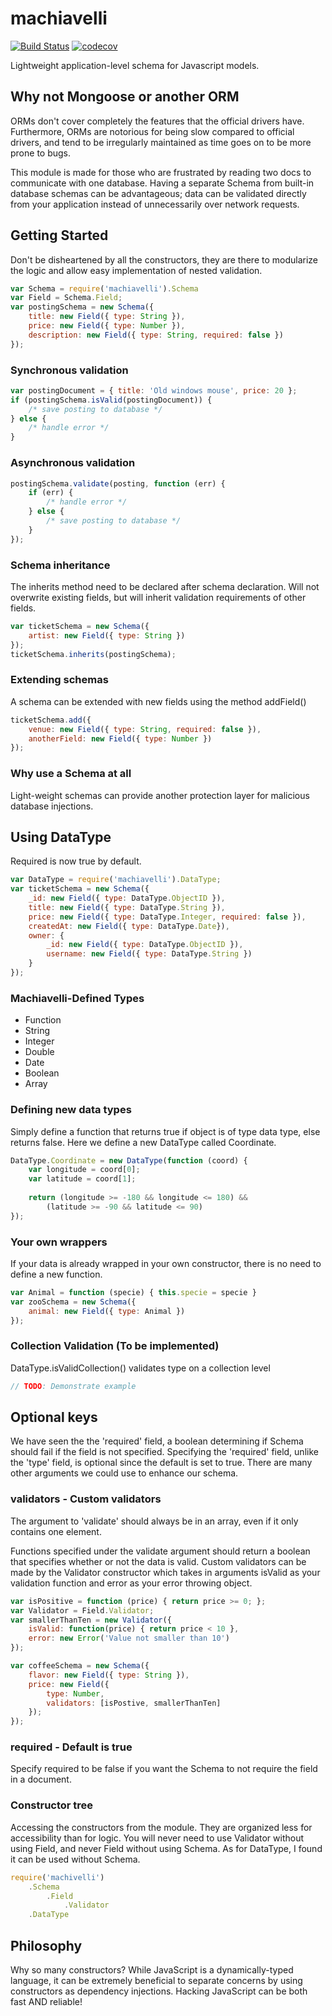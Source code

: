 # machiavelli
[![Build Status](https://travis-ci.org/baoskee/machiavelli.svg?branch=master)](https://travis-ci.org/baoskee/machiavelli)
[![codecov](https://codecov.io/gh/baoskee/machiavelli/branch/master/graph/badge.svg)](https://codecov.io/gh/baoskee/machiavelli)

Lightweight application-level schema for Javascript models.


## Why not Mongoose or another ORM
ORMs don't cover completely the features that the official drivers 
have. Furthermore, ORMs are notorious for being slow compared to 
official drivers, and tend to be irregularly maintained as time
goes on to be more prone to bugs.

This module is made for those who are frustrated by reading two docs 
to communicate with one database. Having a separate Schema from built-in
database schemas can be advantageous; data can be validated  directly 
from your application instead of unnecessarily over network requests.

## Getting Started
Don't be disheartened by all the constructors, they are there to 
modularize the logic and allow easy implementation of nested 
validation.

```javascript
var Schema = require('machiavelli').Schema
var Field = Schema.Field;
var postingSchema = new Schema({
    title: new Field({ type: String }),
    price: new Field({ type: Number }),
    description: new Field({ type: String, required: false })
});
```

### Synchronous validation
```javascript
var postingDocument = { title: 'Old windows mouse', price: 20 };
if (postingSchema.isValid(postingDocument)) {
    /* save posting to database */
} else {
    /* handle error */ 
}
```

### Asynchronous validation
```javascript
postingSchema.validate(posting, function (err) {
    if (err) {
        /* handle error */
    } else {
        /* save posting to database */
    }
});
```

### Schema inheritance
The inherits method need to be declared after schema declaration. 
Will not overwrite existing fields, but will inherit validation 
requirements of other fields.

```javascript
var ticketSchema = new Schema({ 
    artist: new Field({ type: String })
});
ticketSchema.inherits(postingSchema);
```

### Extending schemas
A schema can be extended with new fields using the method addField() 
```javascript
ticketSchema.add({
    venue: new Field({ type: String, required: false }), 
    anotherField: new Field({ type: Number })
});
```

### Why use a Schema at all
Light-weight schemas can provide another protection layer for malicious
database injections.

## Using DataType
Required is now true by default. 

```javascript
var DataType = require('machiavelli').DataType;
var ticketSchema = new Schema({
    _id: new Field({ type: DataType.ObjectID }),
    title: new Field({ type: DataType.String }), 
    price: new Field({ type: DataType.Integer, required: false }), 
    createdAt: new Field({ type: DataType.Date}),
    owner: {
        _id: new Field({ type: DataType.ObjectID }),
        username: new Field({ type: DataType.String })
    }
});
```


### Machiavelli-Defined Types
* Function
* String
* Integer
* Double
* Date
* Boolean
* Array

### Defining new data types
Simply define a function that returns true if object is of type data 
type, else returns false. Here we define a new DataType called 
Coordinate.

```javascript
DataType.Coordinate = new DataType(function (coord) {
    var longitude = coord[0];
    var latitude = coord[1];
    
    return (longitude >= -180 && longitude <= 180) && 
        (latitude >= -90 && latitude <= 90)
});
```

### Your own wrappers
If your data is already wrapped in your own constructor, there
is no need to define a new function. 

```javascript
var Animal = function (specie) { this.specie = specie }
var zooSchema = new Schema({ 
    animal: new Field({ type: Animal })
});
```

### Collection Validation (To be implemented)
DataType.isValidCollection() validates type on a collection level

```javascript
// TODO: Demonstrate example
```


## Optional keys
We have seen the the 'required' field, a boolean determining 
if Schema should fail if the field is not specified. Specifying the 
'required' field, unlike the 'type' field, is optional since the 
default is set to true. There are many other arguments we could use to
enhance our schema.

### validators - Custom validators
The argument to 'validate' should always be in an array, even if it
only contains one element. 

Functions specified under the validate argument should return a boolean
that specifies whether or not the data is valid. Custom validators can 
be made by the Validator constructor which takes in arguments isValid
as your validation function and error  as your error throwing object. 

```javascript
var isPositive = function (price) { return price >= 0; };
var Validator = Field.Validator;
var smallerThanTen = new Validator({ 
    isValid: function(price) { return price < 10 },
    error: new Error('Value not smaller than 10')
});

var coffeeSchema = new Schema({
    flavor: new Field({ type: String }),
    price: new Field({ 
        type: Number,
        validators: [isPostive, smallerThanTen] 
    });
});
```

### required - Default is true
Specify required to be false if you want the Schema to not require
the field in a document.

### Constructor tree
Accessing the constructors from the module. They are organized less
for accessibility than for logic. You will never need to use Validator
without using Field, and never Field without using Schema. As for 
DataType, I found it can be used without Schema.

```javascript
require('machivelli')
    .Schema
        .Field
            .Validator
    .DataType
```


## Philosophy
Why so many constructors? While JavaScript is a dynamically-typed 
language, it can be extremely beneficial to separate concerns by
using constructors as dependency injections. Hacking JavaScript
can be both fast AND reliable!

